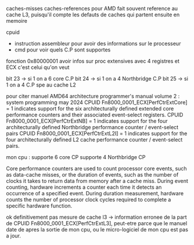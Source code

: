 caches-misses caches-references pour AMD fait souvent reference au cache L3, puisqu'il compte les defauts de caches qui partent ensuite en memoire

cpuid
  - instruction assembleur pour avoir des informations sur le processeur
  - cmd pour voir quels C.P sont supportes

fonction 0x80000001 avoir infos sur proc extensives avec 4 registres et ECX c'est celui qu'on veut

bit 23 -> si 1 on a 6 core C.P
bit 24 -> si 1 on a 4 Northbridge C.P
bit 25 -> si 1 on a 4 C.P spe au cache L2

pour citer manuel 
AMD64 architecture programmer's manual volume 2 : system programming may 2024
CPUID Fn8000_0001_ECX[PerfCtrExtCore] = 1 indicates support for the six architecturally defined extended core performance counters and their associated event-select registers. 
CPUID Fn8000_0001_ECX[PerfCtrExtNB] = 1 indicates support for the four architecturally defined Northbridge performance counter / event-select pairs
CPUID Fn8000_0001_ECX[PerfCtrExtL2I] = 1 indicates support for the four architecturally defined L2 cache performance counter / event-select pairs.


mon cpu :
supporte 6 core CP 
supporte 4 Northbridge CP 


Core performance counters are used to count processor core events, such as data-cache misses, or the
duration of events, such as the number of clocks it takes to return data from memory after a cache miss.
During event counting, hardware increments a counter each time it detects an occurrence of a specified
event. During duration measurement, hardware counts the number of processor clock cycles required
to complete a specific hardware function.

ok definitivement pas mesure de cache l3 
-> information erronee de la part de CPUID Fn8000_0001_ECX[PerfCtrExtL3], peut-etre parce que le manuel date de apres la sortie de mon cpu, ou le micro-logiciel de mon cpu est pas a jour.



